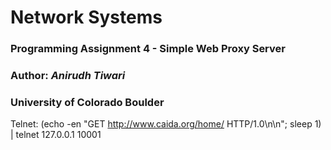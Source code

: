 # Network Systems
### Programming Assignment 4 - Simple Web Proxy Server
### Author: *Anirudh Tiwari*
### University of Colorado Boulder  

Telnet: (echo -en "GET http://www.caida.org/home/ HTTP/1.0\n\n"; sleep 1) | telnet 127.0.0.1 10001
